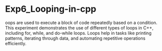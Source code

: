 # Exp6_Looping-in-cpp
oops are used to execute a block of code repeatedly based on a condition. This experiment demonstrates the use of different types of loops in C++, including for, while, and do-while loops. Loops help in tasks like printing patterns, iterating through data, and automating repetitive operations efficiently.
